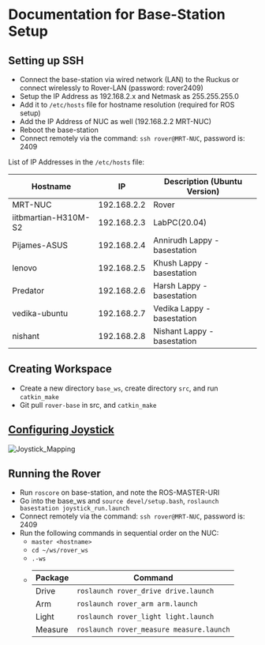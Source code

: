 # Documentation for Base-Station Setup

## Setting up SSH

* Connect the base-station via wired network (LAN) to the Ruckus or connect wirelessly to Rover-LAN (password: rover2409)
* Setup the IP Address as 192.168.2.x and Netmask as 255.255.255.0
* Add it to `/etc/hosts` file for hostname resolution (required for ROS setup)
* Add the IP Address of NUC as well (192.168.2.2 MRT-NUC)
* Reboot the base-station
* Connect remotely via the command: `ssh rover@MRT-NUC`, password is: 2409

List of IP Addresses in the `/etc/hosts` file:

| Hostname | IP | Description (Ubuntu Version) |
| --- | --- | --- |
| MRT-NUC | 192.168.2.2 | Rover |
| iitbmartian-H310M-S2 | 192.168.2.3 | LabPC(20.04) |
| Pijames-ASUS | 192.168.2.4 | Annirudh Lappy - basestation |
| lenovo | 192.168.2.5 | Khush Lappy - basestation |
| Predator | 192.168.2.6 | Harsh Lappy - basestation |
| vedika-ubuntu | 192.168.2.7 | Vedika Lappy - basestation |
| nishant | 192.168.2.8 | Nishant Lappy - basestation |

## Creating Workspace

* Create a new directory `base_ws`, create directory `src`, and run `catkin_make`
* Git pull `rover-base` in src, and `catkin_make`

## [Configuring Joystick](http://wiki.ros.org/joy/Tutorials/ConfiguringALinuxJoystick)
![Joystick_Mapping](https://user-images.githubusercontent.com/99526193/203838436-4851d851-5d19-49b1-bad6-4e7ecf908092.jpg)

## Running the Rover

* Run `roscore` on base-station, and note the ROS-MASTER-URI
* Go into the base_ws and `source devel/setup.bash`, `roslaunch basestation joystick_run.launch`
* Connect remotely via the command: `ssh rover@MRT-NUC`, password is: 2409
* Run the following commands in sequential order on the NUC:
  * `master <hostname>`
  * `cd ~/ws/rover_ws`
  * `.-ws`
  * | Package | Command |
    | --- | --- |
    | Drive | `roslaunch rover_drive drive.launch` |
    | Arm | `roslaunch rover_arm arm.launch` |
    | Light | `roslaunch rover_light light.launch` |
    | Measure | `roslaunch rover_measure measure.launch` |


